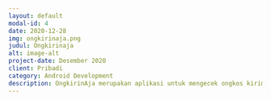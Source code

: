 ```yaml
---
layout: default
modal-id: 4
date: 2020-12-28
img: ongkirinaja.png
judul: Ongkirinaja
alt: image-alt
project-date: Desember 2020
client: Pribadi
category: Android Development
description: OngkirinAja merupakan aplikasi untuk mengecek ongkos kirim ekspedisi sekaligus tracking resi pengiriman seindonesia. Terdapat 24 ekspedisi yg ada di indonesia yang sudah dapat terintegrasi dengan aplikasi melalui pemanfaatan API dari RajaOngkir.
---
```

